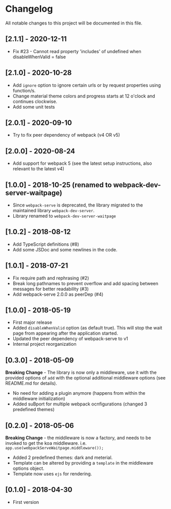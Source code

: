 # Changelog
All notable changes to this project will be documented in this file.

## [2.1.1] - 2020-12-11
- Fix #23 - Cannot read property 'includes' of undefined when disableWhenValid = false

## [2.1.0] - 2020-10-28
- Add `ignore` option to ignore certain urls or by request properties using function/s.
- Change material theme colors and progress starts at 12 o'clock and continues clockwise.  
- Add some unit tests

## [2.0.1] - 2020-09-10
- Try to fix peer dependency of webpack (v4 OR v5)

## [2.0.0] - 2020-08-24
- Add support for webpack 5 (see the latest setup instructions, also relevant to the latest v4)

## [1.0.0] - 2018-10-25 (renamed to webpack-dev-server-waitpage)
- Since `webpack-serve` is deprecated, the library migrated to the maintained library `webpack-dev-server`.
- Library renamed to `webpack-dev-server-waitpage`

## [1.0.2] - 2018-08-12
- Add TypeScript definitions (#8)
- Add some JSDoc and some newlines in the code.

## [1.0.1] - 2018-07-21
- Fix require path and rephrasing (#2)
- Break long pathnames to prevent overflow and add spacing between messages for better readability (#3)
- Add webpack-serve 2.0.0 as peerDep (#4)

## [1.0.0] - 2018-05-19
- First major release
- Added `disableWhenValid` option (as default true). This will stop the wait page from appearing after the application started.
- Updated the peer dependency of webpack-serve to v1
- Internal project reorganization

## [0.3.0] - 2018-05-09
**Breaking Change** - The library is now only a middleware, use it with the provided options of `add` with the optional additional middleware options (see README.md for details).
- No need for adding a plugin anymore (happens from within the middleware initialization)
- Added suBport for multiple webpack ocnfigurations (changed 3 predefined themes)

## [0.2.0] - 2018-05-06
**Breaking Change** - the middleware is now a factory, and needs to be invoked to get the koa middleware.
i.e. `app.use(webpackServeWaitpage.middleware());`
- Added 2 predefined themes: dark and meterial.
- Template can be altered by providing a `template` in the middleware options object.
- Template now uses `ejs` for rendering.

## [0.1.0] - 2018-04-30
- First version
